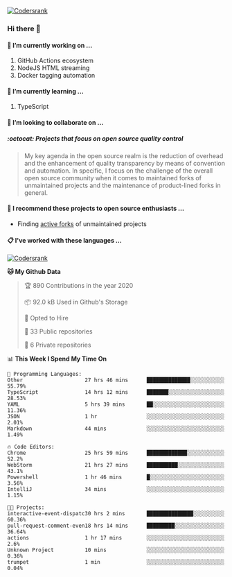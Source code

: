 [![Codersrank](https://cdn.image4.io/matfax/c_scale,w_540/codersrank.png)](https://profile.codersrank.io/user/matfax)

### Hi there 👋

#### 🔭 I’m currently working on ...

1. GitHub Actions ecosystem
1. NodeJS HTML streaming
1. Docker tagging automation

#### 🌱 I’m currently learning ...

1. TypeScript

#### 👯 I’m looking to collaborate on ...

##### :octocat: Projects that focus on open source quality control
> My key agenda in the open source realm is the reduction of overhead and the enhancement of quality transparency by means of convention and automation. In specific, I focus on the challenge of the overall open source community when it comes to maintained forks of unmaintained projects and the maintenance of product-lined forks in general.

#### :rocket: I recommend these projects to open source enthusiasts ...

* Finding [active forks](https://github.com/techgaun/active-forks) of unmaintained projects

#### :clipboard: I've worked with these languages ...

[![Codersrank](https://cdn.image4.io/matfax/c_scale,w_760/languages.png)](https://profile.codersrank.io/user/matfax)

<!--START_SECTION:waka-->
**🐱 My Github Data** 

> 🏆 890 Contributions in the year 2020
 > 
> 📦 92.0 kB Used in Github's Storage 
 > 
> 💼 Opted to Hire
 > 
> 📜 33 Public repositories
 > 
> 🔑 6 Private repositories 

📊 **This Week I Spend My Time On** 

```text
💬 Programming Languages: 
Other                    27 hrs 46 mins      ██████████████░░░░░░░░░░░   55.79% 
TypeScript               14 hrs 12 mins      ███████░░░░░░░░░░░░░░░░░░   28.53% 
YAML                     5 hrs 39 mins       ██░░░░░░░░░░░░░░░░░░░░░░░   11.36% 
JSON                     1 hr                ░░░░░░░░░░░░░░░░░░░░░░░░░   2.01% 
Markdown                 44 mins             ░░░░░░░░░░░░░░░░░░░░░░░░░   1.49%

🔥 Code Editors: 
Chrome                   25 hrs 59 mins      █████████████░░░░░░░░░░░░   52.2% 
WebStorm                 21 hrs 27 mins      ██████████░░░░░░░░░░░░░░░   43.1% 
Powershell               1 hr 46 mins        █░░░░░░░░░░░░░░░░░░░░░░░░   3.56% 
IntelliJ                 34 mins             ░░░░░░░░░░░░░░░░░░░░░░░░░   1.15%

🐱‍💻 Projects: 
interactive-event-dispatc30 hrs 2 mins       ███████████████░░░░░░░░░░   60.36% 
pull-request-comment-even18 hrs 14 mins      █████████░░░░░░░░░░░░░░░░   36.64% 
actions                  1 hr 17 mins        ░░░░░░░░░░░░░░░░░░░░░░░░░   2.6% 
Unknown Project          10 mins             ░░░░░░░░░░░░░░░░░░░░░░░░░   0.36% 
trumpet                  1 min               ░░░░░░░░░░░░░░░░░░░░░░░░░   0.04%

```


<!--END_SECTION:waka-->

<!--
**matfax/matfax** is a ✨ _special_ ✨ repository because its `README.md` (this file) appears on your GitHub profile.

Here are some ideas to get you started:

- 🔭 I’m currently working on ...
- 🌱 I’m currently learning ...
- 👯 I’m looking to collaborate on ...
- 🤔 I’m looking for help with ...
- 💬 Ask me about ...
- 📫 How to reach me: ...
- 😄 Pronouns: ...
- ⚡ Fun fact: ...
-->
